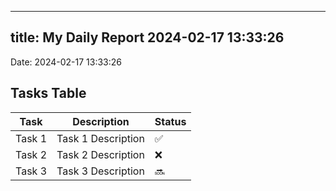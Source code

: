 
---
title: My Daily Report 2024-02-17 13:33:26
---

Date: 2024-02-17 13:33:26

## Tasks Table

| Task | Description | Status |
|------|-------------|--------|
| Task 1 | Task 1 Description | ✅ |
| Task 2 | Task 2 Description | ❌ |
| Task 3 | Task 3 Description | 🔜 |

